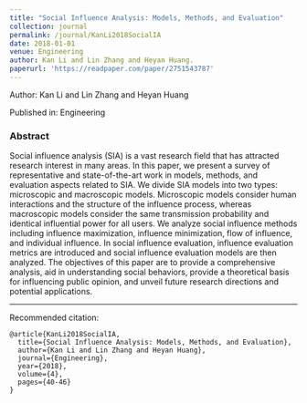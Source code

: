 ```yaml
---
title: "Social Influence Analysis: Models, Methods, and Evaluation"
collection: journal
permalink: /journal/KanLi2018SocialIA
date: 2018-01-01
venue: Engineering
author: Kan Li and Lin Zhang and Heyan Huang.
paperurl: 'https://readpaper.com/paper/2751543787'
---
```

Author: Kan Li and Lin Zhang and Heyan Huang

Published in: Engineering

### Abstract

Social influence analysis (SIA) is a vast research field that has attracted research interest in many areas. In this paper, we present a survey of representative and state-of-the-art work in models, methods, and evaluation aspects related to SIA. We divide SIA models into two types: microscopic and macroscopic models. Microscopic models consider human interactions and the structure of the influence process, whereas macroscopic models consider the same transmission probability and identical influential power for all users. We analyze social influence methods including influence maximization, influence minimization, flow of influence, and individual influence. In social influence evaluation, influence evaluation metrics are introduced and social influence evaluation models are then analyzed. The objectives of this paper are to provide a comprehensive analysis, aid in understanding social behaviors, provide a theoretical basis for influencing public opinion, and unveil future research directions and potential applications.

---

Recommended citation:

```
@article{KanLi2018SocialIA,
  title={Social Influence Analysis: Models, Methods, and Evaluation},
  author={Kan Li and Lin Zhang and Heyan Huang},
  journal={Engineering},
  year={2018},
  volume={4},
  pages={40-46}
}
```
